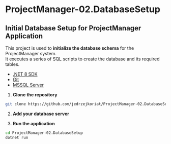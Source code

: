 # ProjectManager-02.DatabaseSetup

## Initial Database Setup for ProjectManager Application

This project is used to **initialize the database schema** for the ProjectManager system.  
It executes a series of SQL scripts to create the database and its required tables.

- [.NET 8 SDK](https://dotnet.microsoft.com/en-us/download)
- [Git](https://git-scm.com/)
- [MSSQL Server](https://www.microsoft.com/en-us/sql-server/sql-server-downloads)

1. **Clone the repository**

```bash
git clone https://github.com/jedrzejkoriat/ProjectManager-02.DatabaseSetup.git
```

2. **Add your database server**


3. **Run the application**

```bash
cd ProjectManager-02.DatabaseSetup
dotnet run
```